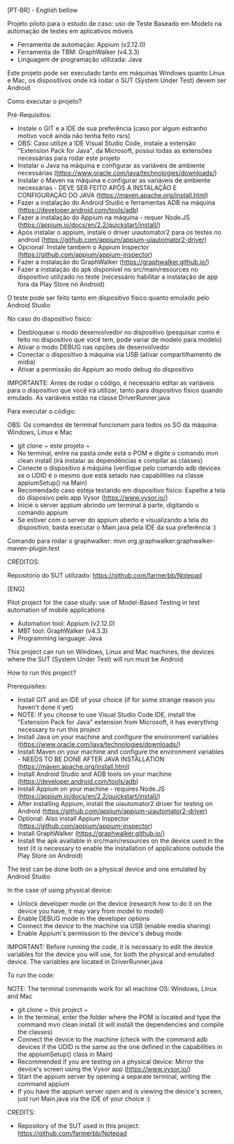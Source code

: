 [PT-BR] - English bellow

Projeto piloto para o estudo de caso: uso de Teste Baseado em Modelo na automação de testes em aplicativos móveis

- Ferramenta de automação: Appium (v2.12.0)
- Ferramenta de TBM: GraphWalker (v4.3.3)
- Linguagem de programação utilizada: Java

Este projeto pode ser executado tanto em máquinas Windows quanto Linux e Mac, os dispositivos onde irá rodar o SUT (System Under Test) devem ser Android

Como executar o projeto?

Pré-Requisitos:

- Instale o GIT e a IDE de sua preferência (caso por algum estranho motivo você ainda não tenha feito rsrs)
- OBS: Caso utilize a IDE Visual Studio Code, instale a extensão "Extension Pack for Java", da Microsoft, possui todas as extensões necessárias para rodar este projeto 
- Instalar o Java na máquina e configurar as variáveis de ambiente necessárias (https://www.oracle.com/java/technologies/downloads/)
- Instalar o Maven na máquina e configurar as variáveis de ambiente necessárias - DEVE SER FEITO APÓS A INSTALAÇÃO E CONFIGURAÇÃO DO JAVA (https://maven.apache.org/install.html)
- Fazer a instalação do Android Studio e ferramentas ADB na máquina (https://developer.android.com/tools/adb)
- Fazer a instalação do Appium na máquina - requer Node.JS (https://appium.io/docs/en/2.2/quickstart/install/)
- Após instalar o appium, instale o driver uiautomator2 para os testes no android (https://github.com/appium/appium-uiautomator2-driver)
- Opcional: Instale tambem o Appium Inspector (https://github.com/appium/appium-inspector)
- Fazer a instalação do GraphWalker (https://graphwalker.github.io/)
- Fazer a instalação do apk disponível no src/main/resources no dispositivo utilizado no teste (necessário habilitar a instalação de app fora da Play Store no Android)

O teste pode ser feito tanto em dispositivo físico quanto emulado pelo Android Studio

No caso do dispositivo físico:

- Desbloquear o modo desenvolvedor no dispositivo (pesquisar como é feito no dispositivo que você tem, pode variar de modelo para modelo)
- Ativar o modo DEBUG nas opções de desenvolvedor
- Conectar o dispositivo à máquina via USB (ativar compartilhamento de mídia)
- Ativar a permissão do Appium ao modo debug do dispositivo

IMPORTANTE: Antes de rodar o código, é necessário editar as variáveis para o dispositivo que você irá utilizar, tanto para dispositivo físico quando emulado. As variáveis estão na classe DriverRunner.java

Para executar o código:

OBS: Os comandos de terminal funcionam para todos os SO da máquina: Windows, Linux e Mac

- git clone ~ este projeto ~
- No terminal, entre na pasta onde está o POM e digite o comando mvn clean install (irá instalar as dependências e compilar as classes)
- Conecte o dispositivo à máquina (verifique pelo comando adb devices se o UDID é o mesmo que está setado nas capabilities na classe appiumSetup() na Main)
- Recomendado caso esteja testando em dispositivo físico: Espelhe a tela do disposivo pelo app Vysor (https://www.vysor.io/)
- Inicie o server appium abrindo um terminal à parte, digitando o comando appium
- Se estiver com o server do appium aberto e visualizando a tela do dispositivo, basta executar o Main.java pela IDE da sua preferência :)

Comando para rodar o graphwalker:  mvn org.graphwalker:graphwalker-maven-plugin:test

CRÉDITOS:

Repositório do SUT utilizado: https://github.com/farmerbb/Notepad

[ENG]

Pilot project for the case study: use of Model-Based Testing in test automation of mobile applications 

- Automation tool: Appium (v2.12.0)
- MBT tool: GraphWalker (v4.3.3)
- Programming language: Java

This project can run on Windows, Linux and Mac machines, the devices where the SUT (System Under Test) will run must be Android

How to run this project?

Prerequisites: 

- Install GIT and an IDE of your choice (if for some strange reason you haven't done it yet)
- NOTE: If you choose to use Visual Studio Code IDE, install the "Extension Pack for Java" extension from Microsoft, it has everything necessary to run this project
- Install Java on your machine and configure the environment variables (https://www.oracle.com/java/technologies/downloads/)
- Install Maven on your machine and configure the environment variables - NEEDS TO BE DONE AFTER JAVA INSTALLATION (https://maven.apache.org/install.html)
- Install Android Studio and ADB tools on your machine (https://developer.android.com/tools/adb)
- Install Appium on your machine - requires Node.JS (https://appium.io/docs/en/2.2/quickstart/install/)
- After installing Appium, install the uiautomator2 driver for testing on Android (https://github.com/appium/appium-uiautomator2-driver)
- Optional: Also install Appium Inspector (https://github.com/appium/appium-inspector)
- Install GraphWalker (https://graphwalker.github.io/)
- Install the apk available in src/main/resources on the device used in the test (it is necessary to enable the installation of applications outside the Play Store on Android)

The test can be done both on a physical device and one emulated by Android Studio 

In the case of using physical device: 

- Unlock developer mode on the device (research how to do it on the device you have, it may vary from model to model)
- Enable DEBUG mode in the developer options
- Connect the device to the machine via USB (enable media sharing)
- Enable Appium's permission to the device's debug mode

IMPORTANT: Before running the code, it is necessary to edit the device variables for the device you will use, for both the physical and emulated device. The variables are located in DriverRunner.java

To run the code: 

NOTE: The terminal commands work for all machine OS: Windows, Linux and Mac 

- git clone ~ this project ~
- In the terminal, enter the folder where the POM is located and type the command mvn clean install (it will install the dependencies and compile the classes)
- Connect the device to the machine (check with the command adb devices if the UDID is the same as the one defined in the capabilities in the appiumSetup() class in Main)
- Recommended if you are testing on a physical device: Mirror the device's screen using the Vysor app (https://www.vysor.io/)
- Start the appium server by opening a separate terminal, writing the command appium
- If you have the appium server open and is viewing the device's screen, just run Main.java via the IDE of your choice :)

CREDITS:

- Repository of the SUT used in this project: https://github.com/farmerbb/Notepad
